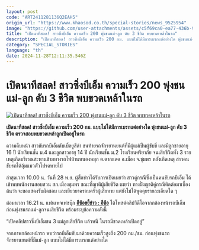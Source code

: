 ```yaml
---
layout: post
code: "ART2411281136Q2EAH5"
origin_url: "https://www.khaosod.co.th/special-stories/news_9525954"
image: "https://github.com/user-attachments/assets/c5f69ca0-ea77-436b-9b8c-ab60f6316ac3"
title: "เปิดนาทีสลด! สาวซิ่งบีเอ็ม ความเร็ว 200 พุ่งชนแม่-ลูก ดับ 3 ชีวิต พบขวดเหล้าในรถ"
description: "เปิดนาทีสลด! สาวซิ่งบีเอ็ม ความเร็ว 200 กม. แบบไม่ได้มีการเบรกแต่อย่างใด พุ่งชนแม่-ลูก ดับ 3 ชีวิต ตรวจสอบพบขวดเหล้าถูกเปิดอยู่ในรถ"
category: "SPECIAL_STORIES"
language: "th"
date: 2024-11-28T12:11:35.546Z
---
```


# เปิดนาทีสลด! สาวซิ่งบีเอ็ม ความเร็ว 200 พุ่งชนแม่-ลูก ดับ 3 ชีวิต พบขวดเหล้าในรถ

[![เปิดนาทีสลด! สาวซิ่งบีเอ็ม ความเร็ว 200 พุ่งชนแม่-ลูก ดับ 3 ชีวิต พบขวดเหล้าในรถ](https://www.khaosod.co.th/wpapp/uploads/2024/11/chumphon-1.jpg "เปิดนาทีสลด! สาวซิ่งบีเอ็ม ความเร็ว 200 พุ่งชนแม่-ลูก ดับ 3 ชีวิต พบขวดเหล้าในรถ")](https://www.khaosod.co.th/wpapp/uploads/2024/11/chumphon-1.jpg)

**เปิดนาทีสลด! สาวซิ่งบีเอ็ม ความเร็ว 200 กม. แบบไม่ได้มีการเบรกแต่อย่างใด พุ่งชนแม่-ลูก ดับ 3 ชีวิต ตรวจสอบพบขวดเหล้าถูกเปิดอยู่ในรถ**

ความคืบหน้า สาวขับรถบีเอ็มดับเบิ้ลยูสีดำ ชนท้ายรถจักรยานยนต์ที่มีผู้แม่เป็นผู้ขับขี่ และมีลูกชายอายุ 16 ปี นักเรียนชั้น ม.4 และลูกสาวอายุ 14 ปี นักเรียนชั้น ม.2 โรงเรียนศรียาภัย จนเสียชีวิตทั้ง 3 ราย เหตุเกิดบริเวณสะพานข้ามทางรถไฟบ้านหนองหมุก ต.ตากแดด อ.เมือง จ.ชุมพร หลังเกิดเหตุ สาวคนขับรถได้อุ้มแมวตัวโปรดหายไป

ล่าสุดเวลา 10.00 น. วันที่ 28 พ.ย. ผู้สื่อข่าวได้รับการเปิดเผยว่า สาวคู่กรณีซึ่งเป็นคนขับรถบีเอ็ม ได้เข้าพบพนักงานสอบสวน สภ.เมืองชุมพร ขณะที่ญาติผู้เสียชีวิต เผยว่า ทางฝั่งญาติคู่กรณีติดต่อมาเบื้องต้นว่า จะขอแสดงรับผิดชอบ และเยียวยาครอบครัวผู้เสียหาย แต่ยังไม่ได้พูดคุยรายละเอียดใด ๆ

ต่อมาเวลา 16.21 น. แฟนเพจเฟซบุ๊ก [**อีซ้อขยี้ข่าว : อีซ้อ**](https://www.facebook.com/profile.php?id=61561321973864&__cft__[0]=AZVG_A6RsBemMVYp5n9-i76Iq-727CtbPnZLOi8fcYHqiKO7rAt6G0qyWV-0hx5lpkEXVExz29PS84729UPXVIBi81slVuO_DjHScDbkZQ_xVpUmxedTu8bHeAoybHWaF2-rhphCNmjEHN6qAiXNgTie67XFXtk4T6z8VPpvFA-Efs-jbdLt0S8PThRE6OnoRuc&__tn__=-UC%2CP-R) ได้โพสต์คลิปวิดีโอจากกล้องหน้ารถบีเอ็ม ก่อนพุ่งชนรถแม่-ลูกจนเสียชีวิต พร้อมระบุข้อความดังนี้

“เปิดคลิปสาวซิ่งบีเอ็มชน 3 แม่ลูกเสียชีวิต แล้วหนี ในรถมีขวดเหล้าเปิดอยู่”

จากภาพกล้องหน้ารถ พบว่ารถบีเอ็มขับมาด้วยความเร็วสูงถึง 200 กม./ชม. ก่อนพุ่งชนรถจักรยานยนต์ที่มีแม่-ลูก แบบไม่ได้มีการเบรกแต่อย่างใด